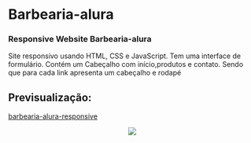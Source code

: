 # Barbearia-alura
### Responsive Website Barbearia-alura

 <p>Site responsivo usando HTML, CSS e JavaScript. Tem uma interface de formulário. Contém um Cabeçalho com início,produtos e contato. Sendo que para cada link apresenta um cabeçalho e rodapé</p>

## Previsualização:

[barbearia-alura-responsive](https://barbearia-alura-navbar.netlify.app/)

<div align="center"><img src="img/barber-alura_2.gif" width=auto>
</div>
